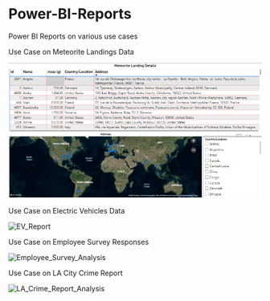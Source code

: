 # Power-BI-Reports
Power BI Reports on various use cases

Use Case on Meteorite Landings Data

![Meteorite_Landings_Sample](https://github.com/VenkatDundi/Power-BI-Reports/blob/main/Meteorite_Landings/Sample_Records_100.png)  

Use Case on Electric Vehicles Data

![EV_Report](https://github.com/VenkatDundi/Power-BI-Reports/assets/59659900/8ba214ad-4e29-4e98-af1f-12c8282aace0)

Use Case on Employee Survey Responses

![Employee_Survey_Analysis](https://github.com/VenkatDundi/Power-BI-Reports/assets/59659900/712d0cbd-bcae-4cf1-b4dc-8656ac9b6fab)

Use Case on LA City Crime Report

![LA_Crime_Report_Analysis](https://github.com/VenkatDundi/Power-BI-Reports/assets/59659900/da0fd91e-11a1-4274-ac23-c4aa1105d6eb)
